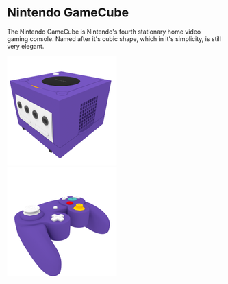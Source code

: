 # Nintendo GameCube

The Nintendo GameCube is Nintendo's fourth stationary home video gaming console. Named after it's cubic shape, which in it's simplicity, is still very elegant.

<img src="./Console/GameCube_Console_purple_perspective.png" width="256" /><img src="./GamePad/GC_GamePad_Purple_Perspective_left.png" width="256" />
